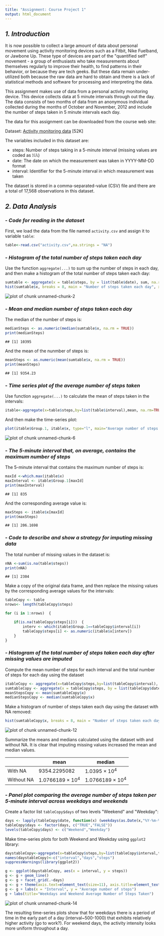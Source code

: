 ```yaml
---
title: "Assignment: Course Project 1" 
output: html_document
---
```

  
## *1. Introduction*
It is now possible to collect a large amount of data about personal movement using activity monitoring devices such as a Fitbit, Nike Fuelband, or Jawbone Up. These type of devices are part of the "quantified self" movement - a group of enthusiasts who take measurements about themselves regularly to improve their health, to find patterns in their behavior, or because they are tech geeks. But these data remain under-utilized both because the raw data are hard to obtain and there is a lack of statistical methods and software for processing and interpreting the data.

This assignment makes use of data from a personal activity monitoring device. This device collects data at 5 minute intervals through out the day. The data consists of two months of data from an anonymous individual collected during the months of October and November, 2012 and include the number of steps taken in 5 minute intervals each day.

The data for this assignment can be downloaded from the course web site:

Dataset: [Activity monitoring data](https://d396qusza40orc.cloudfront.net/repdata%2Fdata%2Factivity.zip) [52K]

The variables included in this dataset are:

- steps: Number of steps taking in a 5-minute interval (missing values are coded as 𝙽𝙰)
- date: The date on which the measurement was taken in YYYY-MM-DD format
- interval: Identifier for the 5-minute interval in which measurement was taken

The dataset is stored in a comma-separated-value (CSV) file and there are a total of 17,568 observations in this dataset.

## *2. Data Analysis*
    
### - *Code for reading in the dataset*  
    
First, we load the data from the file named ```activity.csv``` and assign it to variable ```table```:  
  

```r
table<-read.csv("activity.csv",na.strings = "NA")  
```
    

### - *Histogram of the total number of steps taken each day*

Use the function ```aggregate(...)``` to sum up the number of steps in each day, and then make a histogram of the total number of steps taken each day: 


```r
sumtable <- aggregate(x = table$steps, by = list(table$date), sum, na.rm = TRUE)
hist(sumtable$x, breaks = 8, main = "Number of steps taken each day", xlab = "Number of steps", col = "red")
```

![plot of chunk unnamed-chunk-2](figure/unnamed-chunk-2-1.png)

### - *Mean and median number of steps taken each day*

The median of the number of steps is:


```r
medianSteps <- as.numeric(median(sumtable$x, na.rm = TRUE))
print(medianSteps)
```

```
## [1] 10395
```

And the mean of the nunmber of steps is:


```r
meanSteps <- as.numeric(mean(sumtable$x, na.rm = TRUE))
print(meanSteps)
```

```
## [1] 9354.23
```

### - *Time series plot of the average number of steps taken*

Use function ```aggregate(...)``` to calculate the mean of steps taken in the intervals:


```r
itable<-aggregate(x=table$steps,by=list(table$interval),mean, na.rm=TRUE)
```

And then make the time-series plot:


```r
plot(itable$Group.1, itable$x, type="l", main="Average number of steps taken", xlab="Time (mins)", ylab="Mean steps per interval")
```

![plot of chunk unnamed-chunk-6](figure/unnamed-chunk-6-1.png)

### - *The 5-minute interval that, on average, contains the maximum number of steps*

The 5-minute interval that contains the maximum number of steps is: 


```r
maxId <-which.max(itable$x)
maxInterval <- itable$Group.1[maxId]
print(maxInterval)
```

```
## [1] 835
```

And the corresponding average value is:


```r
maxSteps <- itable$x[maxId]
print(maxSteps)
```

```
## [1] 206.1698
```

### - *Code to describe and show a strategy for imputing missing data*

The total number of missing values in the dataset is:


```r
nNA <-sum(is.na(table$steps))
print(nNA)
```

```
## [1] 2304
```

Make a copy of the original data frame, and then replace the missing values by the corresponding average values for the intervals:


```r
tableCopy <- table
nrows<- length(tableCopy$steps)

for (i in 1:nrows)  {

    if(is.na(tableCopy$steps[i]))  {
        interv <- which(itable$Group.1==tableCopy$interval[i])
        tableCopy$steps[i] <- as.numeric(itable$x[interv])
    }
}
```

### - *Histogram of the total number of steps taken each day after missing values are imputed*

Compute the mean number of steps for each interval and the total number of steps for each day using the dataset 

```r
itableCopy <- aggregate(x=tableCopy$steps,by=list(tableCopy$interval), mean, na.rm=TRUE)
sumtableCopy <- aggregate(x = tableCopy$steps, by = list(tableCopy$date), sum, na.rm = TRUE)
meanStepsCopy <- mean(sumtableCopy$x)
medianStepsCopy <- median(sumtableCopy$x)
```

Make a histogram of number of steps taken each day using the dataset with NA removed:


```r
hist(sumtableCopy$x, breaks = 8, main = "Number of steps taken each day (NA removed)", xlab = "Number of steps", col = "red")
```

![plot of chunk unnamed-chunk-12](figure/unnamed-chunk-12-1.png)

Summarize the means and medians calculated using the dataset with and without NA. It is clear that imputing missing values increased the mean and median values.

||mean|median|
|---|---|---|
|With NA|9354.2295082 | 1.0395 &times; 10<sup>4</sup>|
|Without NA|1.0766189 &times; 10<sup>4</sup> | 1.0766189 &times; 10<sup>4</sup>|

### - *Panel plot comparing the average number of steps taken per 5-minute interval across weekdays and weekends*

Create a factor list ```tableCopy$days``` of two levels "Weekend" and "Weekday":


```r
days <- lapply(tableCopy$date, function(x) (weekdays(as.Date(x,"%Y-%m-%d")) == "Sunday" | weekdays(as.Date(x,"%Y-%m-%d")) == "Saturday"))
tableCopy$days <- factor(days, c("TRUE","FALSE"))
levels(tableCopy$days) <- c("Weekend","Weekday")
```

Make time-series plots for both Weekend and Weekday using ```ggplot2``` library:


```r
daystableCopy<-aggregate(x=tableCopy$steps,by=list(tableCopy$interval,tableCopy$days),mean, na.rm=TRUE)
names(daystableCopy)<-c("interval","days","steps")
suppressWarnings(library(ggplot2))

g <- ggplot(daystableCopy, aes(x = interval, y = steps))
g <- g + geom_line() 
g <- g + facet_grid(.~days)
g <- g + theme(axis.text=element_text(size=11), axis.title=element_text(size=12))
g <- g + labs(x = "Interval", y = "Average number of steps")
g + labs(title="Weekdays and Weekend Average Number of Steps Taken")
```

![plot of chunk unnamed-chunk-14](figure/unnamed-chunk-14-1.png)

The resulting time-series plots show that for weekdays there is a period of time in the early part of a day  (interval~500-1000) that exhibits relatively higher activity (go to work?). For weekend days, the activity intensity looks more uniform throughout a day.
